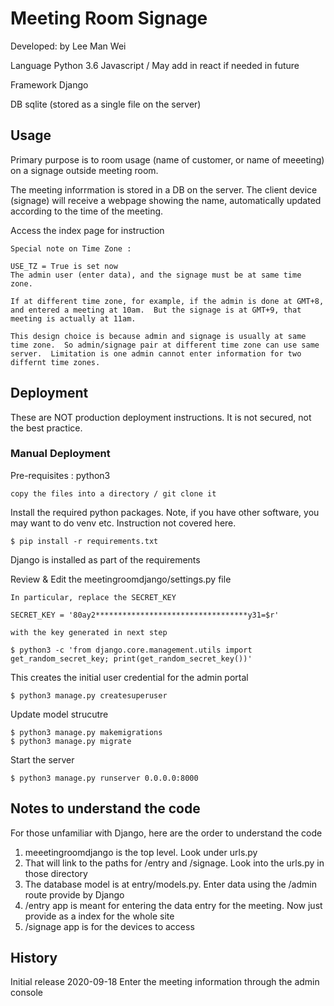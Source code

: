 # Meeting Room Signage

Developed: by Lee Man Wei

Language
    Python 3.6
    Javascript  / May add in react if needed in future

Framework
    Django

DB
    sqlite (stored as a single file on the server)

## Usage

Primary purpose is to room usage (name of customer, or name of meeeting) on a signage outside meeting room.

The meeting inforrmation is stored in a DB on the server.  The client device (signage) will receive a webpage showing the name, automatically updated according to the time of the meeting.

Access the index page for instruction

    Special note on Time Zone :

    USE_TZ = True is set now
    The admin user (enter data), and the signage must be at same time zone.
    
    If at different time zone, for example, if the admin is done at GMT+8, and entered a meeting at 10am.  But the signage is at GMT+9, that meeting is actually at 11am.

    This design choice is because admin and signage is usually at same time zone.  So admin/signage pair at different time zone can use same server.  Limitation is one admin cannot enter information for two differnt time zones.

## Deployment

These are NOT production deployment instructions.  It is not secured, not the best practice.

### Manual Deployment

Pre-requisites : python3

    copy the files into a directory / git clone it

Install the required python packages.  Note, if you have other software, you may want to do venv etc.  Instruction not covered here.

    $ pip install -r requirements.txt

Django is installed as part of the requirements

Review & Edit the meetingroomdjango/settings.py file

    In particular, replace the SECRET_KEY
    
    SECRET_KEY = '80ay2**********************************y31=$r'
    
    with the key generated in next step
    
    $ python3 -c 'from django.core.management.utils import get_random_secret_key; print(get_random_secret_key())'

This creates the initial user credential for the admin portal

    $ python3 manage.py createsuperuser

Update model strucutre

    $ python3 manage.py makemigrations
    $ python3 manage.py migrate

Start the server

    $ python3 manage.py runserver 0.0.0.0:8000

## Notes to understand the code

For those unfamiliar with Django, here are the order to understand the code

1. meeetingroomdjango is the top level.  Look under urls.py
2. That will link to the paths for /entry  and /signage.  Look into the urls.py in those directory
3. The database model is at entry/models.py.  Enter data using the /admin route provide by Django
4. /entry app is meant for entering the data entry for the meeting.  Now just provide as a index for the whole site
5. /signage app is for the devices to access

## History

Initial release 2020-09-18   Enter the meeting information through the admin console
  
